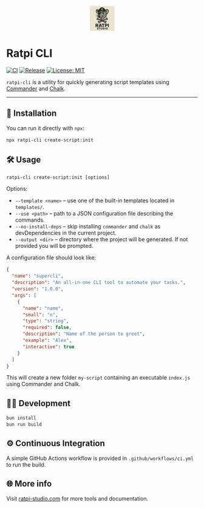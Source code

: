 <p align="center">
  <img src="static/assets/logo.png" alt="Ratpi CLI Logo" width="65" height="65" />
</p>

# Ratpi CLI

[![CI](https://github.com/ratpi-studio/ratpi-cli/actions/workflows/ci.yml/badge.svg)](https://github.com/ratpi-studio/ratpi-cli/actions/workflows/ci.yml)
[![Release](https://github.com/ratpi-studio/ratpi-cli/actions/workflows/release.yml/badge.svg)](https://github.com/ratpi-studio/ratpi-cli/actions/workflows/release.yml)
[![License: MIT](https://img.shields.io/badge/License-MIT-yellow.svg)](LICENSE)

`ratpi-cli` is a utility for quickly generating script templates using [Commander](https://github.com/tj/commander.js/) and [Chalk](https://github.com/chalk/chalk).

---

## 🚀 Installation

You can run it directly with `npx`:

```bash
npx ratpi-cli create-script:init
```

## 🛠 Usage

```
ratpi-cli create-script:init [options]
```

Options:

- `--template <name>` – use one of the built-in templates located in `templates/`.
- `--use <path>` – path to a JSON configuration file describing the commands.
- `--no-install-deps` – skip installing `commander` and `chalk` as devDependencies in the current project.
- `--output <dir>` – directory where the project will be generated. If not provided you will be prompted.

A configuration file should look like:

```json
{
  "name": "supercli",
  "description": "An all-in-one CLI tool to automate your tasks.",
  "version": "1.0.0",
  "args": [
    {
      "name": "name",
      "small": "n",
      "type": "string",
      "required": false,
      "description": "Name of the person to greet",
      "example": "Alex",
      "interactive": true
    }
  ]
}
```

This will create a new folder `my-script` containing an executable `index.js` using Commander and Chalk.

## 🧑‍💻 Development

```bash
bun install
bun run build
```

## ⚙️ Continuous Integration

A simple GitHub Actions workflow is provided in `.github/workflows/ci.yml` to run the build.

## 🌐 More info

Visit [ratpi-studio.com](https://ratpi-studio.com) for more tools and documentation.
